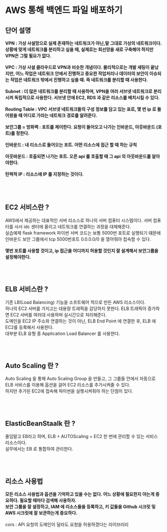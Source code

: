 # AWS 통해 백엔드 파일 배포하기

## 단어 설명

**VPN : 가상 사설망으로 실제 존재하는 네트워크가 아닌,말 그대로 가상의 네트워크이다. 상황에 맞게 네트워크를 분리하고 싶을 때, 실제로는 회선망을 새로 구축해야 하지만 VPN은 그럴 필요가 없다.**<br><br>
**VPC : 가상 사설 클라우드로 VPN과 비슷한 개념이다. 물리적으로는 개발 세팅이 끝났지만, 어느 작업은 네트워크 안에서 진행하고 중요한 작업처리나 데이터의 보안이 이슈되는 작업은 네트워크 밖에서 진행하고 싶을 때. 즉 네트워크를 분리할 때 사용한다.**<br><br>
**Subnet : 더 많은 네트워크를 분리할 때 사용하며, VPN을 여러 서브넷 네트워크로 분리시켜 독립적으로 사용한다. 서브넷 안에 EC2, RDS 과 같은 리소스를 배치시킬 수 있다.**<br><br>
**Routing Table : VPC 서브넷 네트워크들의 구성 정보를 담고 있는 표로, 몇 번 ip 로 들어왔을 때 어디로 가라는 네트워크 경로를 알려준다.**<br><br>
**보안그룹 = 방화벽 : 포트를 제어한다. 요청이 들어오고 나가는 인바운드, 아웃바운드 (포트)를 정한다.**<br><br>
**인바운드 : 내 리소스로 들어오는 포트. 어떤 리소스에 접근 할 때 하는 규칙**<br><br>
**아웃바운드 : 호출되면 나가는 포트. 오픈 api 를 호출할 때 그 api 의 아웃바운드를 알아야한다.**<br><br>
**탄력적 IP : 리소스에 IP 를 지정하는 것이다.**<br><br>
<br><br>

## EC2 서비스란 ?
AWS에서 제공하는 대표적인 서버 리소스로 하나의 서버 컴퓨터 시스템이다. 서버 컴퓨터를 사서 idc 센터에 올리고 네트워크를 연결하는 과정을 대체해준다.<br>
실습예제 flask framework 파이썬 서버 코드는 보통 5000번 포트로 실행되기 떄문에 인바운드 보안 그룹에서 tcp 5000번포트 0.0.0.0/0 을 열어줘야 접속할 수 있다.<br><br>
**몇번 포트를 사용할 것이고, ip 접근을 어디까지 허용할 것인지 잘 설계해서 보안그룹을 설정해야한다.** 


<br><br>
## ELB 서비스란 ?
기존 LB(Load Balancing) 기능을 소프트웨어 적으로 만든 AWS 리소스이다. <br>하나의 EC2 서버를 가지고는 대용량 트래픽을 감당하지 못한다. 
ELB 트래픽이 증가하면 EC2 서버를 여러대 사용하며 실시간으로 처리해준다. <br>
도메인을 EC2 IP 주소와 연결하는 것이 아닌, ELB End Point 에 연결한 후, ELB 에 EC2를 등록해서 사용한다. <br>
대부분 ELB 유형 중 Application Load Balancer 를 사용한다. <br>



<br><br>
## Auto Scaling 란 ?
Auto Scaling 을 통해 Auto Scaling Group 을 만들고, 그 그룹들 안에서 자동으로 ELB 서비스를 이용해 옵션을 걸어 EC2 리소스를 추가시켜줄 수 있다. <br>
하지만 추가된 EC2에 접속해 파이썬을 실행시켜줘야 하는 단점이 있다.

<br><br>
## ElasticBeanStaalk 란 ?
줄임말고 EB라고 하며, ELB + AUTOScaling + EC2 한 번에 관리할 수 있는 서비스 리소스이다.<br>
실무에서는 EB 로 통합하여 관리한다.


<br><br>
## 리소스 사용법 
**모든 리소스 사용법과 옵션을 기억하고 있을 수는 없다. 어느 상황에 필요한지 아는게 중요하다. 필요할 때마다 검색해 사용하자.**<br>
**보안 그룹을 잘 설정하고, IAM 에 리소스들을 등록하고, 키 값들을 Github 시크릿 및 AWS 시크릿에 잘 보관하는게 중요하다.**<br><br>
cors : APi 요청의 도메인이 달라도 요청을 허용하겠다는 라이브러리
